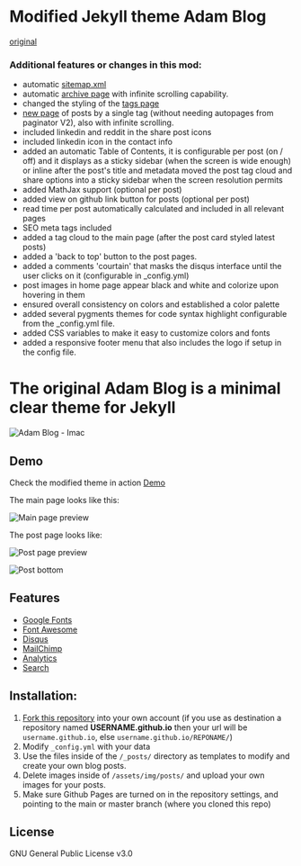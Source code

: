 # Modified Jekyll theme Adam Blog
[original](https://github.com/artemsheludko/adam-blog)

### Additional features or changes in this mod:
- automatic [sitemap.xml](http://the-mvm.github.io/sitemap.xml)
- automatic [archive page](http://the-mvm.github.io/archive/) with infinite scrolling capability.
- changed the styling of the [tags page](http://the-mvm.github.io/tags/)
- [new page](https://the-mvm.github.io/tag/?tag=Coding) of posts by a single tag (without needing autopages from paginator V2), also with infinite scrolling.
- included linkedin and reddit in the share post icons
- included linkedin icon in the contact info
- added an automatic Table of Contents, it is configurable per post (on / off) and it displays as a sticky sidebar (when the screen is wide enough) or inline after the post's title and metadata
  moved the post tag cloud and share options into a sticky sidebar when the screen resolution permits
- added MathJax support (optional per post)
- added view on github link button for posts (optional per post)
- read time per post automatically calculated and included in all relevant pages
- SEO meta tags included
- added a tag cloud to the main page (after the post card styled latest posts)
- added a 'back to top' button to the post pages.
- added a comments 'courtain' that masks the disqus interface until the user clicks on it (configurable in _config.yml)
- post images in home page appear black and white and colorize upon hovering in them
- ensured overall consistency on colors and established a color palette
- added several pygments themes for code syntax highlight configurable from the _config.yml file.
- added CSS variables to make it easy to customize colors and fonts
- added a responsive footer menu that also includes the logo if setup in the config file.


# The original Adam Blog is a minimal clear theme for Jekyll

![Adam Blog - Imac](https://github.com/artemsheludko/adam-blog/blob/master/assets/img/adam-blog-imac.jpg?raw=true)

## Demo

Check the modified theme in action [Demo](https://the-mvm.github.io/)

The main page looks like this:

![Main page preview](https://github.com/the-mvm/the-mvm.github.io/blob/main/assets/img/template_screenshots/homepage.jpg?raw=true)

The post page looks like:

![Post page preview](https://github.com/the-mvm/the-mvm.github.io/blob/main/assets/img/template_screenshots/post.jpg?raw=true)

![Post bottom](https://github.com/the-mvm/the-mvm.github.io/blob/main/assets/img/template_screenshots/post_bottom.jpg?raw=true)
## Features

- [Google Fonts](https://fonts.google.com/)
- [Font Awesome](http://fontawesome.io/)
- [Disqus](https://disqus.com/)
- [MailChimp](https://mailchimp.com/)
- [Analytics](https://analytics.google.com/analytics/web/)
- [Search](https://github.com/christian-fei/Simple-Jekyll-Search)

## Installation:

1. [Fork this repository](https://github.com/the-mvm/the-mvm.github.io/fork/) into your own account (if you use as destination a repository named **USERNAME.github.io** then your url will be ``username.github.io``, else ``username.github.io/REPONAME/``)
2. Modify ``_config.yml`` with your data
3. Use the files inside of the ``/_posts/`` directory as templates to modify and create your own blog posts.
4. Delete images inside of ``/assets/img/posts/`` and upload your own images for your posts.
5. Make sure Github Pages are turned on in the repository settings, and pointing to the main or master branch (where you cloned this repo)

## License

GNU General Public License v3.0
